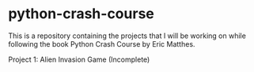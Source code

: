 # python-crash-course
This is a repository containing the projects that I will be working on while following the book Python Crash Course by Eric Matthes.

Project 1: Alien Invasion Game (Incomplete)
